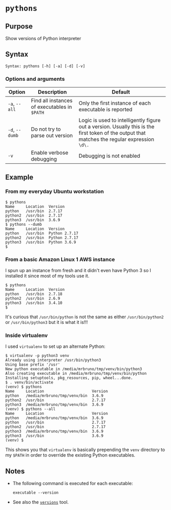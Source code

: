 # `pythons`

## Purpose
Show versions of Python interpreter

## Syntax
```
Syntax: pythons [-h] [-a] [-d] [-v]
```

### Options and arguments
| Option | Description | Default |
| ------ | ----------- | ------- |
| `-a`, `--all` | Find all instances of executables in `$PATH` | Only the first instance of each executable is reported |
| `-d`, `--dumb` | Do not try to parse out version | Logic is used to intelligently figure out a version. Usually this is the first token of the output that matches the regular expression `\d\.`
|  `-v`  | Enable verbose debugging | Debugging is not enabled |

## Example

### From my everyday Ubuntu workstation
```
$ pythons
Name     Location  Version
python   /usr/bin  2.7.17
python2  /usr/bin  2.7.17
python3  /usr/bin  3.6.9
$ pythons --dumb
Name     Location  Version
python   /usr/bin  Python 2.7.17
python2  /usr/bin  Python 2.7.17
python3  /usr/bin  Python 3.6.9
$
```

### From a basic Amazon Linux 1 AWS instance
I spun up an instance from fresh and it didn't even have Python 3 so I installed it since most of my tools use it.
```
$ pythons
Name     Location  Version
python   /usr/bin  2.7.18
python2  /usr/bin  2.6.9
python3  /usr/bin  3.4.10
$
```
It's curious that `/usr/bin/python` is not the same as either `/usr/bin/python2` or `/usr/bin/python3` but it is what it is!!!

### Inside virtualenv
I used `virtualenv` to set up an alternate Python:
```
$ virtualenv -p python3 venv
Already using interpreter /usr/bin/python3
Using base prefix '/usr'
New python executable in /media/mrbruno/tmp/venv/bin/python3
Also creating executable in /media/mrbruno/tmp/venv/bin/python
Installing setuptools, pkg_resources, pip, wheel...done.
$ . venv/bin/activate
(venv) $ pythons
Name     Location                     Version
python   /media/mrbruno/tmp/venv/bin  3.6.9
python2  /usr/bin                     2.7.17
python3  /media/mrbruno/tmp/venv/bin  3.6.9
(venv) $ pythons --all
Name     Location                     Version
python   /media/mrbruno/tmp/venv/bin  3.6.9
python   /usr/bin                     2.7.17
python2  /usr/bin                     2.7.17
python3  /media/mrbruno/tmp/venv/bin  3.6.9
python3  /usr/bin                     3.6.9
(venv) $
```
This shows you that `virtualenv` is basically prepending the `venv` directory to my `$PATH` in order to override the existing Python executables.

## Notes

- The following command is executed for each executable:
  ```
  executable --version
  ```
- See also the [`versions`](versions.md) tool.

